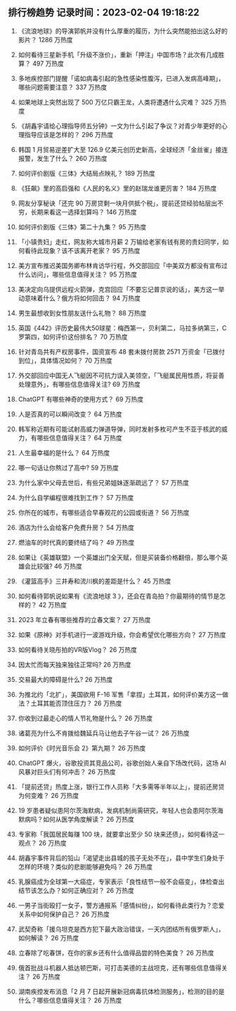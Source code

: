 
## 排行榜趋势 记录时间：2023-02-04 19:18:22
  
  1. 《流浪地球》的导演郭帆并没有什么厚重的履历，为什么突然能拍出这么好的影片？ 1286 万热度
    
  2. 如何看待三星新手机「升级不涨价」，重新「押注」中国市场？此次有几成胜算？ 497 万热度
    
  3. 多地疾控部门提醒「诺如病毒引起的急性感染性腹泻，已进入发病高峰期」，哪些问题需要注意？ 337 万热度
    
  4. 如果地球上突然出现了 500 万亿只霸王龙，人类将遭遇什么灾难？ 325 万热度
    
  5. 《胡鑫宇请给心理指导师五分钟》一文为什么引起了争议？对青少年更好的心理指导应该是怎样的？ 296 万热度
    
  6. 韩国 1 月贸易逆差扩大至 126.9 亿美元创历史新高，全球经济「金丝雀」接连报警，发生了什么？ 260 万热度
    
  7. 如何评价剧版《三体》大结局点映礼？ 189 万热度
    
  8. 《狂飙》里的高启强和《人民的名义》里的赵瑞龙谁更厉害？ 184 万热度
    
  9. 网友分享秘诀「还完 90 万房贷剩一块月供抵个税」，提前还贷经验帖层出不穷，长期来看这一选择划算吗？ 146 万热度
    
  10. 如何评价剧版《三体》第二十九集？ 95 万热度
    
  11. 「小镇贵妇」走红，网友称大城市月薪 2 万输给老家有钱有房的贵妇同学，如何看待此现象？该不该离开老家？ 95 万热度
    
  12. 美方宣布推迟美国务卿布林肯访华行程，外交部回应「中美双方都没有宣布过什么访问」，哪些信息值得关注？ 95 万热度
    
  13. 美决定向乌提供远程火箭弹，克宫回应「不要忘记普京说的话」，美方这一举动意味着什么？俄方将如何回击？ 94 万热度
    
  14. 男生最想收到女性朋友送什么礼物？ 88 万热度
    
  15. 英国《442》评历史最伟大50球星：梅西第一，贝利第二，马拉多纳第三，C罗第四，如何评价这份排名？ 70 万热度
    
  16. 针对青岛共有产权房事件，国资宣布 48 套未拨付房款 2571 万资金「已拨付到位」，具体情况如何？ 70 万热度
    
  17. 外交部回应中国无人飞艇因不可抗力误入美领空，「飞艇属民用性质，将妥善处理意外」，有哪些信息值得关注? 69 万热度
    
  18. ChatGPT 有哪些神奇的使用方式？ 69 万热度
    
  19. 人是否真的可以瞬间改变？ 64 万热度
    
  20. 韩军称近期有可能试射高威力弹道导弹，同时发射多枚可产生不亚于核武的威力，有哪些信息值得关注？ 64 万热度
    
  21. 人生最幸福的是什么？ 64 万热度
    
  22. 哪一句话让你熬过了高中? 59 万热度
    
  23. 为什么家中父母去世后，有些兄弟姐妹逐渐疏远了？ 57 万热度
    
  24. 为什么自学编程很难找到工作？ 57 万热度
    
  25. 你所在的城市，有哪些适合早春观花的公园或街道？ 56 万热度
    
  26. 酒店为什么会给客户免费升房？ 54 万热度
    
  27. 燃油车的时代真的要终结了吗？ 49 万热度
    
  28. 如果让《英雄联盟》一个英雄出门全天赋，但是买装备价格翻倍，那么哪个英雄会比较强? 46 万热度
    
  29. 《灌篮高手》三井寿和流川枫的差距是什么？ 45 万热度
    
  30. 如何看待郭帆说如果有《流浪地球 3 》，还会在青岛拍？你最期待的情节是怎样的？ 42 万热度
    
  31. 2023 年立春有哪些推荐的立春文案？ 27 万热度
    
  32. 如果《原神》对手机进行一波游戏升级，你会希望优化哪些方向？ 27 万热度
    
  33. 如何看待关晓彤拍的VR版Vlog？ 26 万热度
    
  34. 因太忙而每天独来独往正常吗? 26 万热度
    
  35. 交易最大的障碍是什么? 26 万热度
    
  36. 为推北约「北扩」，美国欲用 F-16 军售「拿捏」土耳其，如何评价美方这一做法？土耳其能否顶住压力？ 26 万热度
    
  37. 你收到过最走心的情人节礼物是什么？ 26 万热度
    
  38. 诸葛亮为什么不肯拨给魏延兵马让他去子午谷一试？ 26 万热度
    
  39. 如何评价《时光音乐会 2》第九期？ 26 万热度
    
  40. ChatGPT 爆火，谷歌投资其竞品公司，谷歌创始人亲自下场改代码，这场 AI 风暴对巨头们有何冲击？ 26 万热度
    
  41. 「提前还贷」热度上涨，银行工作人员称「大多需等半年以上」，提前还房贷为何变难？ 26 万热度
    
  42. 19 岁患者疑似患阿尔茨海默病，发病机制尚需研究，年轻人也会患阿尔茨海默病吗？如何从医学角度解读？ 26 万热度
    
  43. 专家称「我国居民每赚 100 块，就要拿出至少 50 块来还债」，如何看待这一观点？ 26 万热度
    
  44. 胡鑫宇事件背后的铅山「渴望走出县城的孩子无处不在」，县中学生们身处于怎样的环境？类似的悲剧能够避免吗？ 26 万热度
    
  45. 乳腺癌成为全球第一大癌症，专家表示「良性结节一般不会癌变」，体检查出结节该怎么办？如何正确应对？ 26 万热度
    
  46. 一男子当街殴打一女子，警方通报系「感情纠纷」，如何看待此类行为？恋爱关系中如何保护自己？ 26 万热度
    
  47. 武契奇称「援乌坦克是西方犯下最大政治错误，一天内团结所有俄罗斯人」，如何解读？ 26 万热度
    
  48. 立春除了吃春饼，在你的家乡还有什么值得品尝的特色美食？ 26 万热度
    
  49. 俄首批战斗机器人抵达顿巴斯，可打击美德的主战坦克，还有哪些信息值得关注？ 26 万热度
    
  50. 湖南疾控发布消息「2 月 7 日起开展新冠病毒抗体检测服务」，检测的目的是什么？哪些信息值得关注？ 26 万热度
    